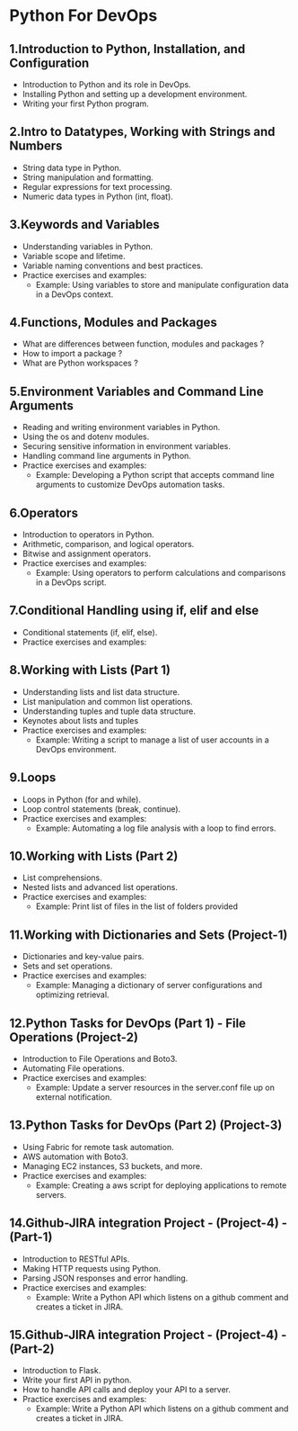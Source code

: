 # Python For DevOps

## 1.Introduction to Python, Installation, and Configuration
- Introduction to Python and its role in DevOps.
- Installing Python and setting up a development environment.
- Writing your first Python program.

## 2.Intro to Datatypes, Working with Strings and Numbers
- String data type in Python.
- String manipulation and formatting.
- Regular expressions for text processing.
- Numeric data types in Python (int, float).
 
## 3.Keywords and Variables
- Understanding variables in Python.
- Variable scope and lifetime.
- Variable naming conventions and best practices.
- Practice exercises and examples:
  - Example: Using variables to store and manipulate configuration data in a DevOps context.

## 4.Functions, Modules and Packages
- What are differences between function, modules and packages ?
- How to import a package ?
- What are Python workspaces ?

## 5.Environment Variables and Command Line Arguments
- Reading and writing environment variables in Python.
- Using the os and dotenv modules.
- Securing sensitive information in environment variables.
- Handling command line arguments in Python.
- Practice exercises and examples:
  - Example: Developing a Python script that accepts command line arguments to customize DevOps automation tasks.

## 6.Operators
- Introduction to operators in Python.
- Arithmetic, comparison, and logical operators.
- Bitwise and assignment operators.
- Practice exercises and examples:
  - Example: Using operators to perform calculations and comparisons in a DevOps script.

## 7.Conditional Handling using if, elif and else
- Conditional statements (if, elif, else).
- Practice exercises and examples:

## 8.Working with Lists (Part 1)
- Understanding lists and list data structure.
- List manipulation and common list operations.
- Understanding tuples and tuple data structure.
- Keynotes about lists and tuples
- Practice exercises and examples:
  - Example: Writing a script to manage a list of user accounts in a DevOps environment.
  
## 9.Loops
- Loops in Python (for and while).
- Loop control statements (break, continue).
- Practice exercises and examples:
  - Example: Automating a log file analysis with a loop to find errors.

## 10.Working with Lists (Part 2)
- List comprehensions.
- Nested lists and advanced list operations.
- Practice exercises and examples:
  - Example: Print list of files in the list of folders provided

## 11.Working with Dictionaries and Sets (Project-1)
- Dictionaries and key-value pairs.
- Sets and set operations.
- Practice exercises and examples:
  - Example: Managing a dictionary of server configurations and optimizing retrieval.

## 12.Python Tasks for DevOps (Part 1) - File Operations (Project-2)
- Introduction to File Operations and Boto3.
- Automating File operations.
- Practice exercises and examples:
  - Example: Update a server resources in the server.conf file up on external notification.

## 13.Python Tasks for DevOps (Part 2) (Project-3)
- Using Fabric for remote task automation.
- AWS automation with Boto3.
- Managing EC2 instances, S3 buckets, and more.
- Practice exercises and examples:
  - Example: Creating a aws script for deploying applications to remote servers.

## 14.Github-JIRA integration Project - (Project-4) - (Part-1)
- Introduction to RESTful APIs.
- Making HTTP requests using Python.
- Parsing JSON responses and error handling.
- Practice exercises and examples:
  - Example: Write a Python API which listens on a github comment and creates a ticket in JIRA.

## 15.Github-JIRA integration Project - (Project-4) - (Part-2)
- Introduction to Flask.
- Write your first API in python.
- How to handle API calls and deploy your API to a server.
- Practice exercises and examples:
  - Example: Write a Python API which listens on a github comment and creates a ticket in JIRA.

